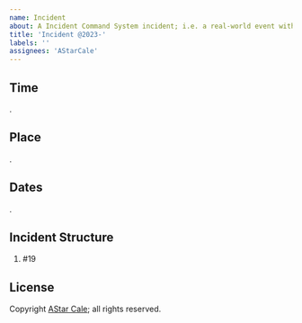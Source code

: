 ```yaml
---
name: Incident
about: A Incident Command System incident; i.e. a real-world event with time, place, etc.
title: 'Incident @2023-'
labels: ''
assignees: 'AStarCale'
---
```

## Time

.

## Place

.

## Dates

.

## Incident Structure

1. #19

## License

Copyright [AStar Cale](https://astarcale.net); all rights reserved.
